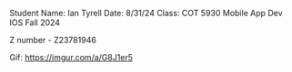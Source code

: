 Student Name: Ian Tyrell
Date: 8/31/24
Class: COT 5930
Mobile App Dev IOS
Fall 2024

Z number - Z23781946

Gif: https://imgur.com/a/G8J1er5
